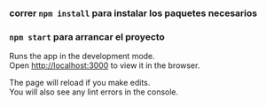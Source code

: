 ### correr   `npm install`   para instalar los paquetes necesarios 

### `npm start` para arrancar el proyecto 

Runs the app in the development mode.\
Open [http://localhost:3000](http://localhost:3000) to view it in the browser.

The page will reload if you make edits.\
You will also see any lint errors in the console.


